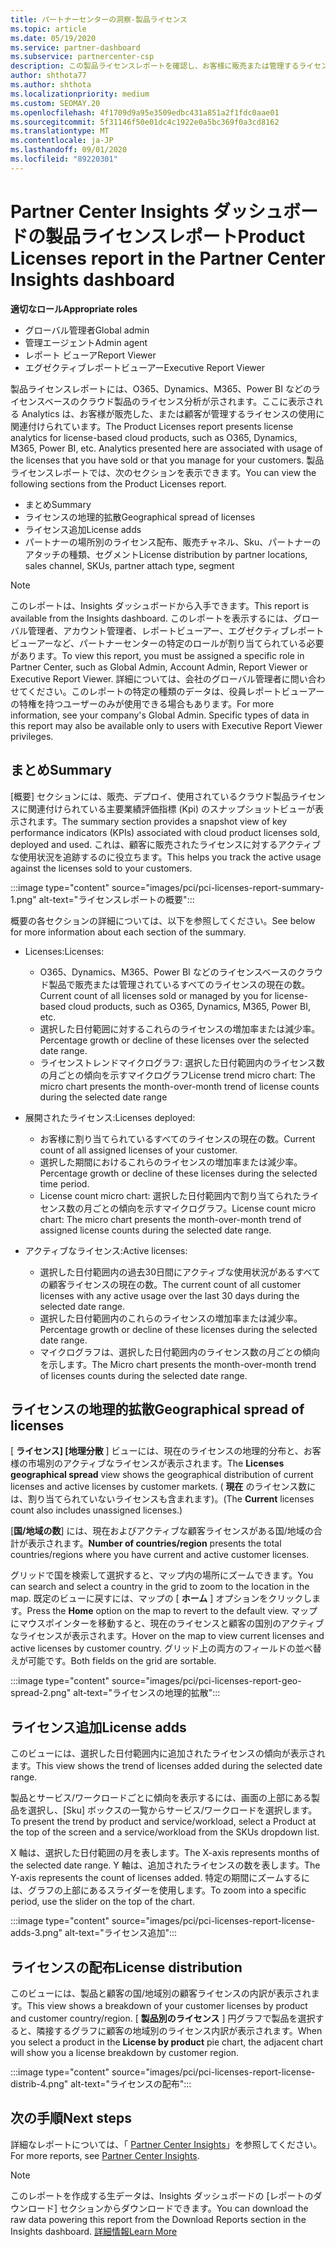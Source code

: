 ```yaml
---
title: パートナーセンターの洞察-製品ライセンス
ms.topic: article
ms.date: 05/19/2020
ms.service: partner-dashboard
ms.subservice: partnercenter-csp
description: この製品ライセンスレポートを確認し、お客様に販売または管理するライセンスベースのクラウド製品を使用してを改善する方法をご確認ください。
author: shthota77
ms.author: shthota
ms.localizationpriority: medium
ms.custom: SEOMAY.20
ms.openlocfilehash: 4f1709d9a95e3509edbc431a851a2f1fdc0aae01
ms.sourcegitcommit: 5f31146f50e01dc4c1922e0a5bc369f0a3cd8162
ms.translationtype: MT
ms.contentlocale: ja-JP
ms.lasthandoff: 09/01/2020
ms.locfileid: "89220301"
---
```

# <a name="product-licenses-report-in-the-partner-center-insights-dashboard"></a><span data-ttu-id="8e810-103">Partner Center Insights ダッシュボードの製品ライセンスレポート</span><span class="sxs-lookup"><span data-stu-id="8e810-103">Product Licenses report in the Partner Center Insights dashboard</span></span>

<span data-ttu-id="8e810-104">**適切なロール**</span><span class="sxs-lookup"><span data-stu-id="8e810-104">**Appropriate roles**</span></span>
- <span data-ttu-id="8e810-105">グローバル管理者</span><span class="sxs-lookup"><span data-stu-id="8e810-105">Global admin</span></span>
- <span data-ttu-id="8e810-106">管理エージェント</span><span class="sxs-lookup"><span data-stu-id="8e810-106">Admin agent</span></span>
- <span data-ttu-id="8e810-107">レポート ビューア</span><span class="sxs-lookup"><span data-stu-id="8e810-107">Report Viewer</span></span>
- <span data-ttu-id="8e810-108">エグゼクティブレポートビューアー</span><span class="sxs-lookup"><span data-stu-id="8e810-108">Executive Report Viewer</span></span>

<span data-ttu-id="8e810-109">製品ライセンスレポートには、O365、Dynamics、M365、Power BI などのライセンスベースのクラウド製品のライセンス分析が示されます。ここに表示される Analytics は、お客様が販売した、または顧客が管理するライセンスの使用に関連付けられています。</span><span class="sxs-lookup"><span data-stu-id="8e810-109">The Product Licenses report presents license analytics for license-based cloud products, such as O365, Dynamics, M365, Power BI, etc. Analytics presented here are associated with usage of the licenses that you have sold or that you manage for your customers.</span></span> <span data-ttu-id="8e810-110">製品ライセンスレポートでは、次のセクションを表示できます。</span><span class="sxs-lookup"><span data-stu-id="8e810-110">You can view the following sections from the Product Licenses report.</span></span>

- <span data-ttu-id="8e810-111">まとめ</span><span class="sxs-lookup"><span data-stu-id="8e810-111">Summary</span></span>
- <span data-ttu-id="8e810-112">ライセンスの地理的拡散</span><span class="sxs-lookup"><span data-stu-id="8e810-112">Geographical spread of licenses</span></span>
- <span data-ttu-id="8e810-113">ライセンス追加</span><span class="sxs-lookup"><span data-stu-id="8e810-113">License adds</span></span>
- <span data-ttu-id="8e810-114">パートナーの場所別のライセンス配布、販売チャネル、Sku、パートナーのアタッチの種類、セグメント</span><span class="sxs-lookup"><span data-stu-id="8e810-114">License distribution by partner locations, sales channel, SKUs, partner attach type, segment</span></span>

 > [!NOTE]
 > <span data-ttu-id="8e810-115">このレポートは、Insights ダッシュボードから入手できます。</span><span class="sxs-lookup"><span data-stu-id="8e810-115">This report is available from the Insights dashboard.</span></span> <span data-ttu-id="8e810-116">このレポートを表示するには、グローバル管理者、アカウント管理者、レポートビューアー、エグゼクティブレポートビューアーなど、パートナーセンターの特定のロールが割り当てられている必要があります。</span><span class="sxs-lookup"><span data-stu-id="8e810-116">To view this report, you must be assigned a specific role in Partner Center, such as Global Admin, Account Admin, Report Viewer or Executive Report Viewer.</span></span> <span data-ttu-id="8e810-117">詳細については、会社のグローバル管理者に問い合わせてください。このレポートの特定の種類のデータは、役員レポートビューアーの特権を持つユーザーのみが使用できる場合もあります。</span><span class="sxs-lookup"><span data-stu-id="8e810-117">For more information, see your company's Global Admin. Specific types of data in this report may also be available only to users with Executive Report Viewer privileges.</span></span>

## <a name="summary"></a><span data-ttu-id="8e810-118">まとめ</span><span class="sxs-lookup"><span data-stu-id="8e810-118">Summary</span></span>

<span data-ttu-id="8e810-119">[概要] セクションには、販売、デプロイ、使用されているクラウド製品ライセンスに関連付けられている主要業績評価指標 (Kpi) のスナップショットビューが表示されます。</span><span class="sxs-lookup"><span data-stu-id="8e810-119">The summary section provides a snapshot view of key performance indicators (KPIs) associated with cloud product licenses sold, deployed and used.</span></span> <span data-ttu-id="8e810-120">これは、顧客に販売されたライセンスに対するアクティブな使用状況を追跡するのに役立ちます。</span><span class="sxs-lookup"><span data-stu-id="8e810-120">This helps you track the active usage against the licenses sold to your customers.</span></span>

:::image type="content" source="images/pci/pci-licenses-report-summary-1.png" alt-text="ライセンスレポートの概要":::

<span data-ttu-id="8e810-122">概要の各セクションの詳細については、以下を参照してください。</span><span class="sxs-lookup"><span data-stu-id="8e810-122">See below for more information about each section of the summary.</span></span>

- <span data-ttu-id="8e810-123">Licenses:</span><span class="sxs-lookup"><span data-stu-id="8e810-123">Licenses:</span></span> 
  - <span data-ttu-id="8e810-124">O365、Dynamics、M365、Power BI などのライセンスベースのクラウド製品で販売または管理されているすべてのライセンスの現在の数。</span><span class="sxs-lookup"><span data-stu-id="8e810-124">Current count of all licenses sold or managed by you for license-based cloud products, such as O365, Dynamics, M365, Power BI, etc.</span></span>
  - <span data-ttu-id="8e810-125">選択した日付範囲に対するこれらのライセンスの増加率または減少率。</span><span class="sxs-lookup"><span data-stu-id="8e810-125">Percentage growth or decline of these licenses over the selected date range.</span></span>
  - <span data-ttu-id="8e810-126">ライセンストレンドマイクログラフ: 選択した日付範囲内のライセンス数の月ごとの傾向を示すマイクログラフ</span><span class="sxs-lookup"><span data-stu-id="8e810-126">License trend micro chart: The micro chart presents the month-over-month trend of license counts during the selected date range</span></span>

- <span data-ttu-id="8e810-127">展開されたライセンス:</span><span class="sxs-lookup"><span data-stu-id="8e810-127">Licenses deployed:</span></span>
  - <span data-ttu-id="8e810-128">お客様に割り当てられているすべてのライセンスの現在の数。</span><span class="sxs-lookup"><span data-stu-id="8e810-128">Current count of all assigned licenses of your customer.</span></span>
  - <span data-ttu-id="8e810-129">選択した期間におけるこれらのライセンスの増加率または減少率。</span><span class="sxs-lookup"><span data-stu-id="8e810-129">Percentage growth or decline of these licenses during the selected time period.</span></span>
  - <span data-ttu-id="8e810-130">License count micro chart: 選択した日付範囲内で割り当てられたライセンス数の月ごとの傾向を示すマイクログラフ。</span><span class="sxs-lookup"><span data-stu-id="8e810-130">License count micro chart: The micro chart presents the month-over-month trend of assigned license counts during the selected date range.</span></span>

- <span data-ttu-id="8e810-131">アクティブなライセンス:</span><span class="sxs-lookup"><span data-stu-id="8e810-131">Active licenses:</span></span> 
  - <span data-ttu-id="8e810-132">選択した日付範囲内の過去30日間にアクティブな使用状況があるすべての顧客ライセンスの現在の数。</span><span class="sxs-lookup"><span data-stu-id="8e810-132">The current count of all customer licenses with any active usage over the last 30 days during the selected date range.</span></span>
  - <span data-ttu-id="8e810-133">選択した日付範囲内のこれらのライセンスの増加率または減少率。</span><span class="sxs-lookup"><span data-stu-id="8e810-133">Percentage growth or decline of these licenses during the selected date range.</span></span>
  - <span data-ttu-id="8e810-134">マイクログラフは、選択した日付範囲内のライセンス数の月ごとの傾向を示します。</span><span class="sxs-lookup"><span data-stu-id="8e810-134">The Micro chart presents the month-over-month trend of licenses counts during the selected date range.</span></span>

## <a name="geographical-spread-of-licenses"></a><span data-ttu-id="8e810-135">ライセンスの地理的拡散</span><span class="sxs-lookup"><span data-stu-id="8e810-135">Geographical spread of licenses</span></span>

<span data-ttu-id="8e810-136">[ **ライセンス] [地理分散** ] ビューには、現在のライセンスの地理的分布と、お客様の市場別のアクティブなライセンスが表示されます。</span><span class="sxs-lookup"><span data-stu-id="8e810-136">The **Licenses geographical spread** view shows the geographical distribution of current licenses and active licenses by customer markets.</span></span> <span data-ttu-id="8e810-137">( **現在** のライセンス数には、割り当てられていないライセンスも含まれます)。</span><span class="sxs-lookup"><span data-stu-id="8e810-137">(The **Current** licenses count also includes unassigned licenses.)</span></span>

<span data-ttu-id="8e810-138">[**国/地域の数**] には、現在およびアクティブな顧客ライセンスがある国/地域の合計が表示されます。</span><span class="sxs-lookup"><span data-stu-id="8e810-138">**Number of countries/region** presents the total countries/regions where you have current and active customer licenses.</span></span>

<span data-ttu-id="8e810-139">グリッドで国を検索して選択すると、マップ内の場所にズームできます。</span><span class="sxs-lookup"><span data-stu-id="8e810-139">You can search and select a country in the grid to zoom to the location in the map.</span></span> <span data-ttu-id="8e810-140">既定のビューに戻すには、マップの [ **ホーム** ] オプションをクリックします。</span><span class="sxs-lookup"><span data-stu-id="8e810-140">Press the **Home** option on the map to revert to the default view.</span></span> <span data-ttu-id="8e810-141">マップにマウスポインターを移動すると、現在のライセンスと顧客の国別のアクティブなライセンスが表示されます。</span><span class="sxs-lookup"><span data-stu-id="8e810-141">Hover on the map to view current licenses and active licenses by customer country.</span></span> <span data-ttu-id="8e810-142">グリッド上の両方のフィールドの並べ替えが可能です。</span><span class="sxs-lookup"><span data-stu-id="8e810-142">Both fields on the grid are sortable.</span></span>

:::image type="content" source="images/pci/pci-licenses-report-geo-spread-2.png" alt-text="ライセンスの地理的拡散":::

## <a name="license-adds"></a><span data-ttu-id="8e810-144">ライセンス追加</span><span class="sxs-lookup"><span data-stu-id="8e810-144">License adds</span></span>

<span data-ttu-id="8e810-145">このビューには、選択した日付範囲内に追加されたライセンスの傾向が表示されます。</span><span class="sxs-lookup"><span data-stu-id="8e810-145">This view shows the trend of licenses added during the selected date range.</span></span> 

<span data-ttu-id="8e810-146">製品とサービス/ワークロードごとに傾向を表示するには、画面の上部にある製品を選択し、[Sku] ボックスの一覧からサービス/ワークロードを選択します。</span><span class="sxs-lookup"><span data-stu-id="8e810-146">To present the trend by product and service/workload, select a Product at the top of the screen and a service/workload from the SKUs dropdown list.</span></span>

<span data-ttu-id="8e810-147">X 軸は、選択した日付範囲の月を表します。</span><span class="sxs-lookup"><span data-stu-id="8e810-147">The X-axis represents months of the selected date range.</span></span> <span data-ttu-id="8e810-148">Y 軸は、追加されたライセンスの数を表します。</span><span class="sxs-lookup"><span data-stu-id="8e810-148">The Y-axis represents the count of licenses added.</span></span> <span data-ttu-id="8e810-149">特定の期間にズームするには、グラフの上部にあるスライダーを使用します。</span><span class="sxs-lookup"><span data-stu-id="8e810-149">To zoom into a specific period, use the slider on the top of the chart.</span></span>

:::image type="content" source="images/pci/pci-licenses-report-license-adds-3.png" alt-text="ライセンス追加":::

## <a name="license-distribution"></a><span data-ttu-id="8e810-151">ライセンスの配布</span><span class="sxs-lookup"><span data-stu-id="8e810-151">License distribution</span></span>

<span data-ttu-id="8e810-152">このビューには、製品と顧客の国/地域別の顧客ライセンスの内訳が表示されます。</span><span class="sxs-lookup"><span data-stu-id="8e810-152">This view shows a breakdown of your customer licenses by product and customer country/region.</span></span> <span data-ttu-id="8e810-153">[ **製品別のライセンス** ] 円グラフで製品を選択すると、隣接するグラフに顧客の地域別のライセンス内訳が表示されます。</span><span class="sxs-lookup"><span data-stu-id="8e810-153">When you select a product in the **License by product** pie chart, the adjacent chart will show you a license breakdown by customer region.</span></span>

:::image type="content" source="images/pci/pci-licenses-report-license-distrib-4.png" alt-text="ライセンスの配布":::

## <a name="next-steps"></a><span data-ttu-id="8e810-155">次の手順</span><span class="sxs-lookup"><span data-stu-id="8e810-155">Next steps</span></span>

<span data-ttu-id="8e810-156">詳細なレポートについては、「 [Partner Center Insights](partner-center-insights.md)」を参照してください。</span><span class="sxs-lookup"><span data-stu-id="8e810-156">For more reports, see [Partner Center Insights](partner-center-insights.md).</span></span>

>[!NOTE] 
> <span data-ttu-id="8e810-157">このレポートを作成する生データは、Insights ダッシュボードの [レポートのダウンロード] セクションからダウンロードできます。</span><span class="sxs-lookup"><span data-stu-id="8e810-157">You can download the raw data powering this report from the Download Reports section in the Insights dashboard.</span></span> [<span data-ttu-id="8e810-158">詳細情報</span><span class="sxs-lookup"><span data-stu-id="8e810-158">Learn More</span></span>](pci-download-reports.md)
